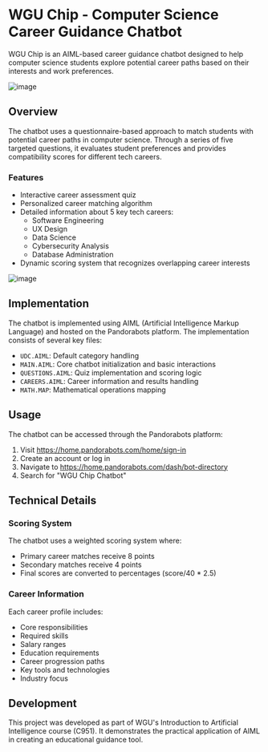 # WGU Chip - Computer Science Career Guidance Chatbot

WGU Chip is an AIML-based career guidance chatbot designed to help computer science students explore potential career paths based on their interests and work preferences.

![image](https://github.com/user-attachments/assets/bf9c4ce0-9778-494b-b615-69231b6560b9)


## Overview

The chatbot uses a questionnaire-based approach to match students with potential career paths in computer science. Through a series of five targeted questions, it evaluates student preferences and provides compatibility scores for different tech careers.

### Features

- Interactive career assessment quiz
- Personalized career matching algorithm
- Detailed information about 5 key tech careers:
  - Software Engineering
  - UX Design
  - Data Science
  - Cybersecurity Analysis
  - Database Administration
- Dynamic scoring system that recognizes overlapping career interests

![image](https://github.com/user-attachments/assets/212478e3-32df-47c3-8f06-b66fefc57007)


## Implementation

The chatbot is implemented using AIML (Artificial Intelligence Markup Language) and hosted on the Pandorabots platform. The implementation consists of several key files:

- `UDC.AIML`: Default category handling
- `MAIN.AIML`: Core chatbot initialization and basic interactions
- `QUESTIONS.AIML`: Quiz implementation and scoring logic
- `CAREERS.AIML`: Career information and results handling
- `MATH.MAP`: Mathematical operations mapping

## Usage

The chatbot can be accessed through the Pandorabots platform:
1. Visit https://home.pandorabots.com/home/sign-in
2. Create an account or log in
3. Navigate to https://home.pandorabots.com/dash/bot-directory
4. Search for "WGU Chip Chatbot"

## Technical Details

### Scoring System

The chatbot uses a weighted scoring system where:
- Primary career matches receive 8 points
- Secondary matches receive 4 points
- Final scores are converted to percentages (score/40 * 2.5)

### Career Information

Each career profile includes:
- Core responsibilities
- Required skills
- Salary ranges
- Education requirements
- Career progression paths
- Key tools and technologies
- Industry focus

## Development

This project was developed as part of WGU's Introduction to Artificial Intelligence course (C951). It demonstrates the practical application of AIML in creating an educational guidance tool.
